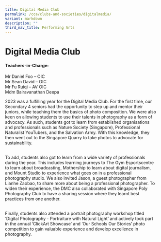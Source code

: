 ```yaml
---
title: Digital Media Club
permalink: /cca/clubs-and-societies/digitalmedia/
variant: markdown
description: ""
third_nav_title: Performing Arts
---
```

Digital Media Club
=============



#### Teachers-in-Charge:
Mr Daniel Foo – OIC <br>
Mr Sean David – OIC <br>
Mr Fu Ruiqi – AV OIC <br>
Mdm Bairavanathan Deepa


2023 was a fulfilling year for the Digital Media Club. For the first time, our Secondary 4 seniors had the opportunity to step up and mentor their juniors, while teaching them the basics of photo composition. We were also keen on allowing students to use their talents in photography as a form of advocacy. As such, students got to learn from established organisations and professionals such as Nature Society (Singapore), Professional Naturalist YouTubers, and the Salvation Army. With this knowledge, they then went out to the Singapore Quarry to take photos to advocate for sustainability. <br><br>

To add, students also got to learn from a wide variety of professionals during the year. This includes learning journeys to The Gym Esportscentre to learn about broadcasting, Mothership to learn about digital journalism, and Mount Studio to experience what goes on in a professional photography studio. We also invited Jason, a guest photographer from Lianhe Zaobao, to share more about being a professional photographer. To widen their experience, the DMC also collaborated with Singapore Poly Photography Club to have a sharing session where they learnt best practices from one another. <br><br>

Finally, students also attended a portrait photography workshop titled ‘Digital Photography - Portraiture with Natural Light’ and actively took part in the annual  ‘ClickArt Showcase’ and ‘Our Schools Our Stories’ photo competition to gain valuable experience and develop excellence in photography.
